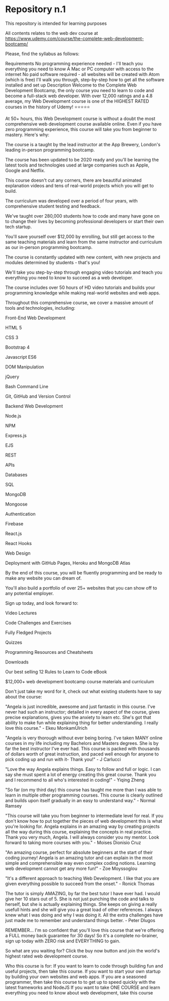 # Repository n.1

This repository is intended for learning purposes

All contents relates to the web dev course at https://www.udemy.com/course/the-complete-web-development-bootcamp/

Please, find the syllabus as follows:

Requirements
No programming experience needed - I'll teach you everything you need to know
A Mac or PC computer with access to the internet
No paid software required - all websites will be created with Atom (which is free)
I'll walk you through, step-by-step how to get all the software installed and set up
Description
Welcome to the Complete Web Development Bootcamp, the only course you need to learn to code and become a full-stack web developer. With over 12,000 ratings and a 4.8 average, my Web Development course is one of the HIGHEST RATED courses in the history of Udemy! ⭐️⭐️⭐️⭐️⭐️ 

At 50+ hours, this Web Development course is without a doubt the most comprehensive web development course available online. Even if you have zero programming experience, this course will take you from beginner to mastery. Here's why:

The course is a taught by the lead instructor at the App Brewery, London's leading in-person programming bootcamp.

The course has been updated to be 2020 ready and you'll be learning the latest tools and technologies used at large companies such as Apple, Google and Netflix.

This course doesn't cut any corners, there are beautiful animated explanation videos and tens of real-world projects which you will get to build.

The curriculum was developed over a period of four years, with comprehensive student testing and feedback.

We've taught over 280,000 students how to code and many have gone on to change their lives by becoming professional developers or start their own tech startup.

You'll save yourself over $12,000 by enrolling, but still get access to the same teaching materials and learn from the same instructor and curriculum as our in-person programming bootcamp.

The course is constantly updated with new content, with new projects and modules determined by students - that's you!



We'll take you step-by-step through engaging video tutorials and teach you everything you need to know to succeed as a web developer.

The course includes over 50 hours of HD video tutorials and builds your programming knowledge while making real-world websites and web apps.



Throughout this comprehensive course, we cover a massive amount of tools and technologies, including:

Front-End Web Development

HTML 5

CSS 3

Bootstrap 4

Javascript ES6

DOM Manipulation

jQuery

Bash Command Line

Git, GitHub and Version Control

Backend Web Development

Node.js

NPM

Express.js

EJS

REST

APIs

Databases

SQL

MongoDB

Mongoose

Authentication

Firebase

React.js

React Hooks

Web Design

Deployment with GitHub Pages, Heroku and MongoDB Atlas

By the end of this course, you will be fluently programming and be ready to make any website you can dream of.

You'll also build a portfolio of over 25+ websites that you can show off to any potential employer.

Sign up today, and look forward to:

Video Lectures

Code Challenges and Exercises

Fully Fledged Projects

Quizzes

Programming Resources and Cheatsheets

Downloads

Our best selling 12 Rules to Learn to Code eBook

$12,000+ web development bootcamp course materials and curriculum



Don't just take my word for it, check out what existing students have to say about the course:

"Angela is just incredible, awesome and just fantastic in this course. I've never had such an instructor; detailed in every aspect of the course, gives precise explanations, gives you the anxiety to learn etc. She's got that ability to make fun while explaining thing for better understanding. I really love this course." - Ekeu MonkamUlrich

"Angela is very thorough without ever being boring. I've taken MANY online courses in my life including my Bachelors and Masters degrees. She is by far the best instructor I've ever had. This course is packed with thousands of dollars worth of great instruction, and paced well enough for anyone to pick coding up and run with it- Thank you!" - J Carlucci

"Love the way Angela explains things. Easy to follow and full or logic. I can say she must spent a lot of energy creating this great course. Thank you and I recommend to all who's interested in coding!" - Yiqing Zheng

"So far (on my third day) this course has taught me more than I was able to learn in multiple other programming courses. This course is clearly outlined and builds upon itself gradually in an easy to understand way." - Normal Ramsey

"This course will take you from beginner to intermediate level for real. If you don't know how to put together the pieces of web development this is what you're looking for. Angela explains in an amazing way by creating projects all the way during this course, explaining the concepts in real practice. Thank you very much, Angela. I will always consider you my mentor. Look forward to taking more courses with you." - Moises Dionisio Cruz

"An amazing course, perfect for absolute beginners at the start of their coding journey! Angela is an amazing tutor and can explain in the most simple and comprehensible way even complex coding notions. Learning web development cannot get any more fun!" - Zoe Moyssoglou

"It's a different approach to teaching Web Development. I like that you are given everything possible to succeed from the onset." - Ronick Thomas

The tutor is simply AMAZING, by far the best tutor I have ever had. I would give her 10 stars out of 5. She is not just punching the code and talks to herself, but she is actually explaining things. She keeps on giving a really usefull hints and she will give you a great load of other references. I always knew what I was doing and why I was doing it. All the extra challenges have just made me to remember and understand things better. - Peter Dlugos





REMEMBER… I'm so confident that you'll love this course that we're offering a FULL money back guarantee for 30 days! So it's a complete no-brainer, sign up today with ZERO risk and EVERYTHING to gain.

So what are you waiting for? Click the buy now button and join the world's highest rated web development course.

Who this course is for:
If you want to learn to code through building fun and useful projects, then take this course.
If you want to start your own startup by building your own websites and web apps.
If you are a seasoned programmer, then take this course to to get up to speed quickly with the latest frameworks and NodeJS
If you want to take ONE COURSE and learn everything you need to know about web development, take this course
